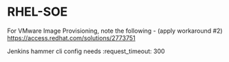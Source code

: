 # RHEL-SOE

For VMware Image Provisioning, note the following - (apply workaround #2)
https://access.redhat.com/solutions/2773751

Jenkins hammer cli config needs :request_timeout: 300

